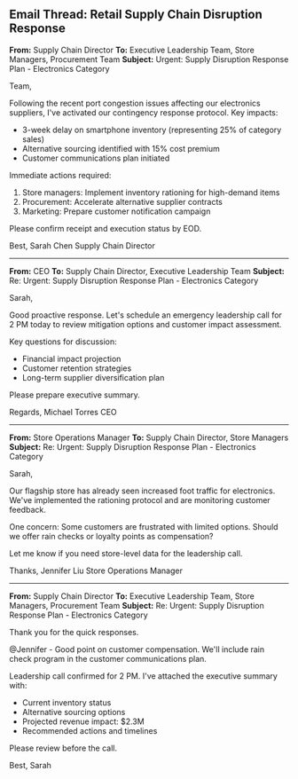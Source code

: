 ## Email Thread: Retail Supply Chain Disruption Response

**From:** Supply Chain Director
**To:** Executive Leadership Team, Store Managers, Procurement Team
**Subject:** Urgent: Supply Disruption Response Plan - Electronics Category

Team,

Following the recent port congestion issues affecting our electronics suppliers, I've activated our contingency response protocol. Key impacts:

- 3-week delay on smartphone inventory (representing 25% of category sales)
- Alternative sourcing identified with 15% cost premium
- Customer communications plan initiated

Immediate actions required:
1. Store managers: Implement inventory rationing for high-demand items
2. Procurement: Accelerate alternative supplier contracts
3. Marketing: Prepare customer notification campaign

Please confirm receipt and execution status by EOD.

Best,
Sarah Chen
Supply Chain Director

---

**From:** CEO
**To:** Supply Chain Director, Executive Leadership Team
**Subject:** Re: Urgent: Supply Disruption Response Plan - Electronics Category

Sarah,

Good proactive response. Let's schedule an emergency leadership call for 2 PM today to review mitigation options and customer impact assessment.

Key questions for discussion:
- Financial impact projection
- Customer retention strategies
- Long-term supplier diversification plan

Please prepare executive summary.

Regards,
Michael Torres
CEO

---

**From:** Store Operations Manager
**To:** Supply Chain Director, Store Managers
**Subject:** Re: Urgent: Supply Disruption Response Plan - Electronics Category

Sarah,

Our flagship store has already seen increased foot traffic for electronics. We've implemented the rationing protocol and are monitoring customer feedback.

One concern: Some customers are frustrated with limited options. Should we offer rain checks or loyalty points as compensation?

Let me know if you need store-level data for the leadership call.

Thanks,
Jennifer Liu
Store Operations Manager

---

**From:** Supply Chain Director
**To:** Executive Leadership Team, Store Managers, Procurement Team
**Subject:** Re: Urgent: Supply Disruption Response Plan - Electronics Category

Thank you for the quick responses.

@Jennifer - Good point on customer compensation. We'll include rain check program in the customer communications plan.

Leadership call confirmed for 2 PM. I've attached the executive summary with:
- Current inventory status
- Alternative sourcing options
- Projected revenue impact: $2.3M
- Recommended actions and timelines

Please review before the call.

Best,
Sarah
